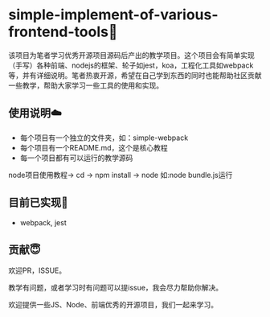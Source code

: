 # simple-implement-of-various-frontend-tools🚀

该项目为笔者学习优秀开源项目源码后产出的教学项目。这个项目会有简单实现（手写）各种前端、nodejs的框架、轮子如jest，koa，工程化工具如webpack等，并有详细说明。笔者热衷开源，希望在自己学到东西的同时也能帮助社区贡献一些教学，帮助大家学习一些工具的使用和实现。

## 使用说明☁️

- 每个项目有一个独立的文件夹，如：simple-webpack
- 每个项目有一个README.md，这个是核心教程
- 每一个项目都有可以运行的教学源码

node项目使用教程-> cd <projectname> -> npm install -> node <entry>如:node bundle.js运行

## 目前已实现🙆

* webpack, jest

## 贡献😇

欢迎PR，ISSUE。

教学有问题，或者学习时有问题可以提issue，我会尽力帮助你解决。

欢迎提供一些JS、Node、前端优秀的开源项目，我们一起来学习。